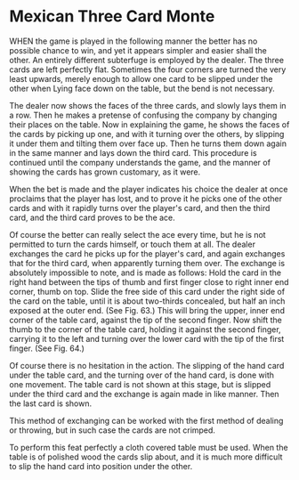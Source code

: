 # Mexican Three Card Monte

WHEN the game is played in the following manner the better has no possible chance to win, and yet it appears simpler and easier shall the other. An entirely different subterfuge is employed by the dealer. The three cards are left perfectly flat. Sometimes the four corners are turned the very least upwards, merely enough to allow one card to be slipped under the other when Lying face down on the table, but the bend is not necessary.

The dealer now shows the faces of the three cards, and slowly lays them in a row. Then he makes a pretense of confusing the company by changing their places on the table. Now in explaining the game, he shows the faces of the cards by picking up one, and with it turning over the others, by slipping it under them and tilting them over face up. Then he turns them down again in the same manner and lays down the third card. This procedure is continued until the company understands the game, and the manner of showing the cards has grown customary, as it were.

When the bet is made and the player indicates his choice the dealer at once proclaims that the player has lost, and to prove it he picks one of the other cards and with it rapidly turns over the player's card, and then the third card, and the third card proves to be the ace.

Of course the better can really select the ace every time, but he is not permitted to turn the cards himself, or touch them at all. The dealer exchanges the card he picks up for the player's card, and again exchanges that for the third card, when apparently turning them over. The exchange is absolutely impossible to note, and is made as follows:
Hold the card in the right hand between the tips of thumb and first finger close to right inner end corner, thumb on top. Slide the free side of this card under the right side of the card on the table, until it is about two-thirds concealed, but half an inch exposed at the outer end. (See Fig. 63.) This will bring the upper, inner end corner of the table card, against the tip of the second finger. Now shift the thumb to the corner of the table card, holding it against the second finger, carrying it to the left and turning over the lower card with the tip of the first finger. (See Fig. 64.)

Of course there is no hesitation in the action. The slipping of the hand card under the table card, and the turning over of the hand card, is done with one movement. The table card is not shown at this stage, but is slipped under the third card and the exchange is again made in like manner. Then the last card is shown.

This method of exchanging can be worked with the first method of dealing or throwing, but in such case the cards are not crimped.

To perform this feat perfectly a cloth covered table must be used. When the table is of polished wood the cards slip about, and it is much more difficult to slip the hand card into position under the other.
